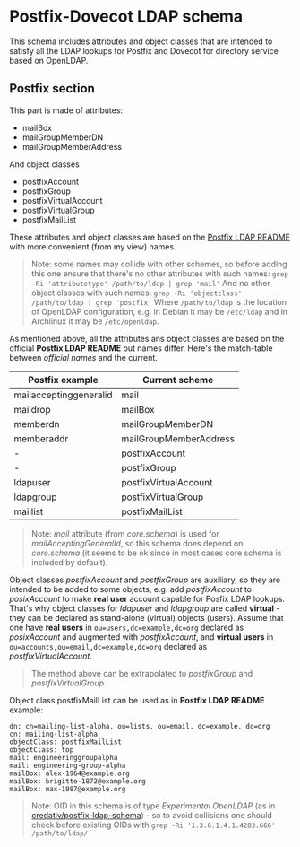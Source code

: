 # Postfix-Dovecot LDAP schema

This schema includes attributes and object classes that are intended to satisfy all the LDAP lookups for Postfix and Dovecot for directory service based on OpenLDAP.

## Postfix section

This part is made of attributes:
- mailBox
- mailGroupMemberDN
- mailGroupMemberAddress

And object classes
- postfixAccount
- postfixGroup
- postfixVirtualAccount
- postfixVirtualGroup
- postfixMailList

These attributes and object classes are based on the [Postfix LDAP README](http://www.postfix.org/LDAP_README.html) with more convenient (from my view) names.

> Note: some names may collide with other schemes, so before adding this one ensure that there's no other attributes with such names:
> `grep -Ri 'attributetype' /path/to/ldap | grep 'mail'`
> And no other object classes with such names:
> `grep -Ri 'objectclass' /path/to/ldap | grep 'postfix'`
> Where `/path/to/ldap` is the location of OpenLDAP configuration, e.g. in Debian it may be `/etc/ldap` and in Archlinux it may be `/etc/openldap`.

As mentioned above, all the attributes ans object classes are based on the official **Postfix LDAP README** but names differ. Here's the match-table between *official names* and the current.

| Postfix example        | Current scheme         |
| ---------------------- | ---------------------- |
| mailacceptinggeneralid | mail                   |
| maildrop               | mailBox                |
| memberdn               | mailGroupMemberDN      |
| memberaddr             | mailGroupMemberAddress |
| -                      | postfixAccount         |
| -                      | postfixGroup           |
| ldapuser               | postfixVirtualAccount  |
| ldapgroup              | postfixVirtualGroup    |
| maillist               | postfixMailList        |

> Note: *mail* attribute (from *core.schema*) is used for *mailAcceptingGeneralId*, so this schema does depend on *core.schema* (it seems to be ok since in most cases core schema is included by default).

Object classes *postfixAccount* and *postfixGroup* are auxiliary, so they are intended to be added to some objects, e.g. add *postfixAccount* to *posixAccount* to make **real user** account capable for Posfix LDAP lookups. That's why object classes for *ldapuser* and *ldapgroup* are called **virtual** - they can be declared as stand-alone (virtual) objects (users). Assume that one have **real users** in `ou=users,dc=example,dc=org` declared as *posixAccount* and augmented with *postfixAccount*, and **virtual users** in `ou=accounts,ou=email,dc=example,dc=org` declared as *postfixVirtualAccount*.

> The method above can be extrapolated to *postfixGroup* and *postfixVirtualGroup*

Object class postfixMailList can be used as in **Postfix LDAP README** example:
```
dn: cn=mailing-list-alpha, ou=lists, ou=email, dc=example, dc=org
cn: mailing-list-alpha
objectClass: postfixMailList
objectClass: top
mail: engineeringgroupalpha
mail: engineering-group-alpha
mailBox: alex-1964@example.org
mailBox: brigitte-1872@example.org
mailBox: max-1987@example.org
```

> Note: OID in this schema is of type *Experimental OpenLDAP* (as in [credativ/postfix-ldap-schema](https://github.com/credativ/postfix-ldap-schema)) - so to avoid collisions one should check before existing OIDs with `grep -Ri '1.3.6.1.4.1.4203.666' /path/to/ldap/`

